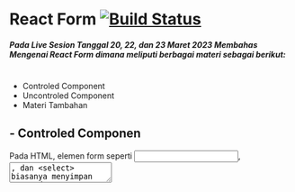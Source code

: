 # React Form [![Build Status](https://img.shields.io/badge/React-20232A?style=for-the-badge&logo=react&logoColor=61DAFB)](https://id.reactjs.org/docs/forms.html)
##### Pada Live Sesion Tanggal 20, 22, dan 23 Maret 2023 Membahas Mengenai **React Form** dimana meliputi berbagai materi sebagai berikut:
#




- Controled Component
- Uncontroled Component
- Materi Tambahan

## - Controled Componen
Pada HTML, elemen form seperti <input>, <textarea>, dan <select> biasanya menyimpan state dan memperbaruinya berdasarkan masukan dari user. Pada React, state yang bisa berubah seperti ini biasanya disimpan pada properti dari komponen, dan hanya akan diubah menggunakan **setState()**.
Kita bisa menggunakan *state* untuk menggabungkan keduanya, Sebagai contoh, jika kita ingin membuat form pada contoh sebelumnya mencatat sebuah nama ketika nama dikirim, kita dapat menuliskan form sebagai sebuah controlled component:

Dari Kode diatas, Karena atribut value sudah di set pada elemen form, nilai yang ditampilkan akan selalu sama dengan this.state.value, yang menjadikan React sebagai sumber kebenaran tunggal dari state. Dan karena handleChange dijalankan setiap ketikan untuk memperbarui state React, nilai yang ditampilkan akan terbarui ketika user mengetik handleChange tersebut.

Pada Controled Component dapat **Menangani Banyak Input**, dimana jika kita membutuhkan penanganan banyak elemen input terkontrol, kita dapat menambahkan atribut name pada setiap elemen dan membiarkan fungsi handler memilih apa yang harus dilakukan berdasarkan nilai dari event.target.name.

##### Apa yang membuat Elemen 'Controlled'?
#
Berikut adalah elemen yang membuat componen menjadi controlled
| Element | Value Property | Change Callback | New value in callback
| ------ | ------ | ------ | ------ |
| <input type="text"/> | value="string" | onChange | event.target.value |
| <input type="chechbox"/> | value={boolean} | onChange | event.target.checked |
| <input type="radio"/> | value={boolean} | onChange | event.target.checked |
| <textarea /> | value="string" | onChange | event.target.value |
| <select /> | value="option value" | onChange | event.target.value |

## - Uncontroled Component
Uncontroled Component adalah sebuah alternatif untuk kita menggunakan controled component dalam sebuah form, dimana data form akan ditangani oleh DOM-nya sendiri. kita bisa menggunakan *ref* untuk mendapatkan nilai form dari DOM.

##### contoh code yang menerima Uncontroled Component:
#

Dari kode di atas, karena uncontrolled component menyimpan sumber kebenaran dalam DOM, terkadang lebih mudah untuk mengintegrasikan kode React dan non-React jika menggunakan uncontrolled component. Bisa dikatakan ini menjadi solusi untuk pengerjaan cepat tetapi tidak rapi.

## - Materi Tambahan
Memberikan validasi lebih baik menggunakan library Formik yup, atau jika ingin eksplorasi lebih dalam bisa menggunakan Zod. 
Zod bisa digunakan validasi seperti yup, namun Zod ini sudah terintegrasi. Jika membuat form yang terdapat validasi yang banyak kita bisa menggunakan Yup ataupun Zod karena validasinya sudah terintegrasi.
##### Contoh Penerapan Code Formik Yup

Di atas bisa kita lihar, validasi dilakukan manual. Jangan ragu untuk menulis validasi sendiri atau menggunakan library Biasanya menggunakan Yup untuk validasi skema objek. Yup memiliki API yang sangat mirip dengan Joi / React PropTypes tetapi cukup kecil untuk browser dan cukup cepat untuk penggunaan runtime. 
